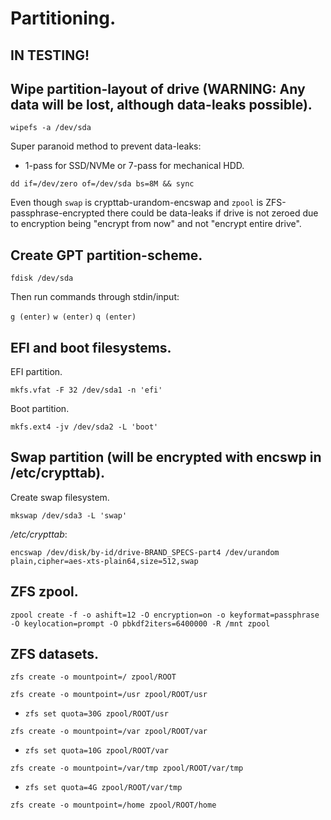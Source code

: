 # Partitioning.

## IN TESTING!

## Wipe partition-layout of drive (WARNING: Any data will be lost, although data-leaks possible).

`wipefs -a /dev/sda`

Super paranoid method to prevent data-leaks:

  - 1-pass for SSD/NVMe or 7-pass for mechanical HDD.

`dd if=/dev/zero of=/dev/sda bs=8M && sync`

Even though `swap` is crypttab-urandom-encswap and `zpool` is ZFS-passphrase-encrypted there could be data-leaks if drive is not zeroed due to encryption being "encrypt from now" and not "encrypt entire drive".

## Create GPT partition-scheme.

`fdisk /dev/sda`

Then run commands through stdin/input:

`g (enter)`
`w (enter)`
`q (enter)`

## EFI and boot filesystems.
EFI partition.

`mkfs.vfat -F 32 /dev/sda1 -n 'efi'`

Boot partition.

`mkfs.ext4 -jv /dev/sda2 -L 'boot'`

## Swap partition (will be encrypted with encswp in /etc/crypttab).

Create swap filesystem.

`mkswap /dev/sda3 -L 'swap'`

_/etc/crypttab_:
```
encswap /dev/disk/by-id/drive-BRAND_SPECS-part4 /dev/urandom plain,cipher=aes-xts-plain64,size=512,swap
```

## ZFS zpool.

`zpool create -f -o ashift=12 -O encryption=on -o keyformat=passphrase -O keylocation=prompt -O pbkdf2iters=6400000 -R /mnt zpool`

## ZFS datasets.

`zfs create -o mountpoint=/ zpool/ROOT`

`zfs create -o mountpoint=/usr zpool/ROOT/usr`

  - `zfs set quota=30G zpool/ROOT/usr`

`zfs create -o mountpoint=/var zpool/ROOT/var`

  - `zfs set quota=10G zpool/ROOT/var`

`zfs create -o mountpoint=/var/tmp zpool/ROOT/var/tmp`

  - `zfs set quota=4G zpool/ROOT/var/tmp`

`zfs create -o mountpoint=/home zpool/ROOT/home`
